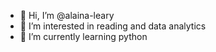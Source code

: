 - 👋 Hi, I’m @alaina-leary
- 👀 I’m interested in reading and data analytics
- 🌱 I’m currently learning python


<!---
alaina-leary/alaina-leary is a ✨ special ✨ repository because its `README.md` (this file) appears on your GitHub profile.
You can click the Preview link to take a look at your changes.
--->
